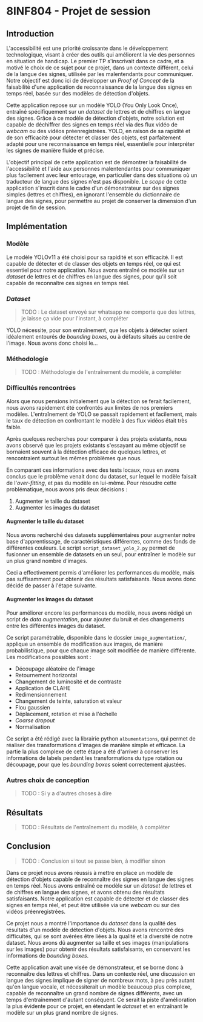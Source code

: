 # 8INF804 - Projet de session

## Introduction

L'accessibilité est une priorité croissante dans le développement technologique, visant à créer des outils qui améliorent la vie des personnes en situation de handicap. Le premier TP s'inscrivait dans ce cadre, et a motivé le choix de ce sujet pour ce projet, dans un contexte différent, celui de la langue des signes, utilisée par les malentendants pour communiquer. Notre objectif est donc ici de développer un *Proof of Concept* de la faisabilité d'une application de reconnaissance de la langue des signes en temps réel, basée sur des modèles de détection d'objets.

Cette application repose sur un modèle YOLO (You Only Look Once), entraîné spécifiquement sur un *dataset* de lettres et de chiffres en langue des signes. Grâce à ce modèle de détection d'objets, notre solution est capable de déchiffrer des signes en temps réel via des flux vidéo de *webcam* ou des vidéos préenregistrées. YOLO, en raison de sa rapidité et de son efficacité pour détecter et classer des objets, est parfaitement adapté pour une reconnaissance en temps réel, essentielle pour interpréter les signes de manière fluide et précise.

L'objectif principal de cette application est de démontrer la faisabilité de l'accessibilité et l'aide aux personnes malentendantes pour communiquer plus facilement avec leur entourage, en particulier dans des situations où un traducteur de langue des signes n'est pas disponible. Le *scope* de cette application s'inscrit dans le cadre d'un démonstrateur sur des signes simples (lettres et chiffres), en ignorant l'ensemble du dictionnaire de langue des signes, pour permettre au projet de conserver la dimension d'un projet de fin de session. 

## Implémentation

### Modèle

Le modèle YOLOv11 a été choisi pour sa rapidité et son efficacité. Il est capable de détecter et de classer des objets en temps réel, ce qui est essentiel pour notre application. Nous avons entraîné ce modèle sur un *dataset* de lettres et de chiffres en langue des signes, pour qu'il soit capable de reconnaître ces signes en temps réel.

### *Dataset*

> TODO : Le dataset envoyé sur whatsapp ne comporte que des lettres, je laisse ça vide pour l'instant, à compléter

YOLO nécessite, pour son entraînement, que les objets à détecter soient idéalement entourés de *bounding boxes*, ou à défauts situés au centre de l'image. Nous avons donc choisi le...

### Méthodologie

> TODO : Méthodologie de l'entraînement du modèle, à compléter

### Difficultés rencontrées

Alors que nous pensions initialement que la détection se ferait facilement, nous avons rapidement été confrontés aux limites de nos premiers modèles. L'entraînement de YOLO se passait rapidement et facilement, mais le taux de détection en confrontant le modèle à des flux vidéos était très faible.

Après quelques recherches pour comparer à des projets existants, nous avons observé que les projets existants s'essayant au même objectif se bornaient souvent à la détection efficace de quelques lettres, et rencontraient surtout les mêmes problèmes que nous.

En comparant ces informations avec des tests locaux, nous en avons conclus que le problème venait donc du dataset, sur lequel le modèle faisait de l'*over-fitting*, et pas du modèle en lui-même. Pour résoudre cette problématique, nous avons pris deux décisions :

1. Augmenter le taille du dataset
2. Augmenter les images du dataset

#### Augmenter le taille du dataset

Nous avons recherché des datasets supplémentaires pour augmenter notre base d'apprentissage, de caractéristiques différentes, comme des fonds de différentes couleurs. Le script `script_dataset_yolo_2.py` permet de fusionner un ensemble de datasets en un seul, pour entraîner le modèle sur un plus grand nombre d'images. 

Ceci a effectivement permis d'améliorer les performances du modèle, mais pas suffisamment pour obtenir des résultats satisfaisants. Nous avons donc décidé de passer à l'étape suivante.

#### Augmenter les images du dataset 

Pour améliorer encore les performances du modèle, nous avons rédigé un script de *data augmentation*, pour ajouter du bruit et des changements entre les différentes images du dataset. 

Ce script paramétrable, disponible dans le dossier `image_augmentation/`, applique un ensemble de modification aux images, de manière probabilistique, pour que chaque image soit modifiée de manière différente. Les modifications possibles sont :

- Découpage aléatoire de l'image
- Retournement horizontal
- Changement de luminosité et de contraste
- Application de CLAHE
- Redimensionnement
- Changement de teinte, saturation et valeur
- Flou gaussien
- Déplacement, rotation et mise à l'échelle
- *Coarse dropout*
- Normalisation

Ce script a été rédigé avec la librairie python `albumentations`, qui permet de réaliser des transformations d'images de manière simple et efficace. La partie la plus complexe de cette étape a été d'arriver à conserver les informations de labels pendant les transformations du type rotation ou découpage, pour que les *bounding boxes* soient correctement ajustées.

### Autres choix de conception

> TODO : Si y a d'autres choses à dire

## Résultats

> TODO : Résultats de l'entraînement du modèle, à compléter

## Conclusion

> TODO : Conclusion si tout se passe bien, à modifier sinon

Dans ce projet nous avons réussis à mettre en place un modèle de détection d'objets capable de reconnaître des signes en langue des signes en temps réel. Nous avons entraîné ce modèle sur un *dataset* de lettres et de chiffres en langue des signes, et avons obtenu des résultats satisfaisants. Notre application est capable de détecter et de classer des signes en temps réel, et peut être utilisée via une *webcam* ou sur des vidéos préenregistrées.

Ce projet nous a montré l'importance du *dataset* dans la qualité des résultats d'un modèle de détection d'objets. Nous avons rencontré des difficultés, qui se sont avérées être liées à la qualité et la diversité de notre dataset. Nous avons dû augmenter sa taille et ses images (manipulations sur les images) pour obtenir des résultats satisfaisants, en conservant les informations de *bounding boxes*.

Cette application avait une visée de démonstrateur, et se borne donc à reconnaître des lettres et chiffres. Dans un contexte réel, une discussion en langue des signes implique de signer de nombreux mots, à peu près autant qu'en langue vocale, et nécessiterait un modèle beaucoup plus complexe, capable de reconnaître un grand nombre de signes différents, avec un temps d'entraînement d'autant conséquent. Ce serait la piste d'amélioration la plus évidente pour ce projet, en étendant le *dataset* et en entraînant le modèle sur un plus grand nombre de signes.